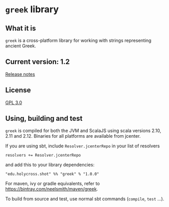 # `greek` library

## What it is

`greek` is a cross-platform library for working with strings representing ancient Greek.

## Current version: 1.2

[Release notes](releases.md)


## License

[GPL 3.0](http://www.opensource.org/licenses/gpl-3.0.html)


## Using, building and test

`greek` is compiled for both the JVM and ScalaJS using scala versions 2.10, 2.11 and 2.12.  Binaries for all platforms are available from jcenter.

If you are using sbt, include `Resolver.jcenterRepo` in your list of resolvers

    resolvers += Resolver.jcenterRepo

 and add this to your library dependencies:

    "edu.holycross.shot" %% "greek" % "1.0.0"

For maven, ivy or gradle equivalents, refer to <https://bintray.com/neelsmith/maven/greek>.

To build from source and test, use normal sbt commands (`compile`, `test` ...).
